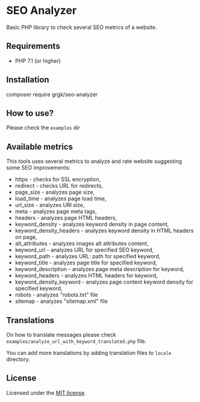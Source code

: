 # SEO Analyzer

Basic PHP library to check several SEO metrics of a website.

## Requirements
* PHP 7.1 (or higher)

## Installation

composer require grgk/seo-analyzer

## How to use?

Please check the `examples` dir

## Available metrics

This tools uses several metrics to analyze and rate website suggesting some SEO improvements:

* https - checks for SSL encryption,
* redirect - checks URL for redirects,
* page_size - analyzes page size,
* load_time - analyzes page load time,
* url_size - analyzes URl size,
* meta - analyzes page meta tags,
* headers - analyzes page HTML headers,
* keyword_density - analyzes keyword density in page content,
* keyword_density_headers - analyzes keyword density in HTML headers on page,
* alt_attributes - analyzes images alt attributes content,
* keyword_url - analyzes URL for specified SEO keyword,
* keyword_path - analyzes URL: path for specified keyword,
* keyword_title - analyzes page title for specified keyword,
* keyword_description - analyzes page meta description for keyword,
* keyword_headers - analyzes HTML headers for keyword,
* keyword_density_keyword - analyzes page content keyword density for specified keyword,
* robots - analyzes "robots.txt" file
* sitemap - analyzes "sitemap.xml" file

## Translations

On how to translate messages please check `examples/analyze_url_with_keyword_translated.php` file.

You can add more translations by adding translation files to `locale` directory.

## License
Licensed under the [MIT license](http://opensource.org/licenses/MIT).
